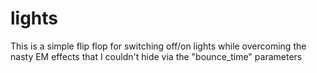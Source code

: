 # lights
This is a simple flip flop for switching off/on lights while overcoming the nasty EM effects that I couldn't hide via the "bounce_time" parameters

